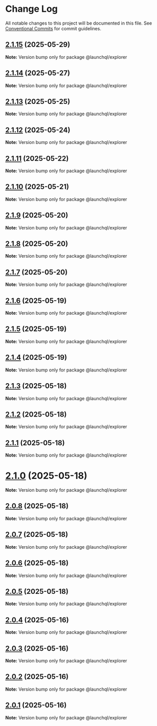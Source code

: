 # Change Log

All notable changes to this project will be documented in this file.
See [Conventional Commits](https://conventionalcommits.org) for commit guidelines.

## [2.1.15](https://github.com/launchql/launchql/compare/@launchql/explorer@2.1.14...@launchql/explorer@2.1.15) (2025-05-29)

**Note:** Version bump only for package @launchql/explorer





## [2.1.14](https://github.com/launchql/launchql/compare/@launchql/explorer@2.1.13...@launchql/explorer@2.1.14) (2025-05-27)

**Note:** Version bump only for package @launchql/explorer





## [2.1.13](https://github.com/launchql/launchql/compare/@launchql/explorer@2.1.12...@launchql/explorer@2.1.13) (2025-05-25)

**Note:** Version bump only for package @launchql/explorer





## [2.1.12](https://github.com/launchql/launchql/compare/@launchql/explorer@2.1.11...@launchql/explorer@2.1.12) (2025-05-24)

**Note:** Version bump only for package @launchql/explorer





## [2.1.11](https://github.com/launchql/launchql/compare/@launchql/explorer@2.1.10...@launchql/explorer@2.1.11) (2025-05-22)

**Note:** Version bump only for package @launchql/explorer





## [2.1.10](https://github.com/launchql/launchql/compare/@launchql/explorer@2.1.9...@launchql/explorer@2.1.10) (2025-05-21)

**Note:** Version bump only for package @launchql/explorer





## [2.1.9](https://github.com/launchql/launchql/compare/@launchql/explorer@2.1.8...@launchql/explorer@2.1.9) (2025-05-20)

**Note:** Version bump only for package @launchql/explorer





## [2.1.8](https://github.com/launchql/launchql/compare/@launchql/explorer@2.1.7...@launchql/explorer@2.1.8) (2025-05-20)

**Note:** Version bump only for package @launchql/explorer





## [2.1.7](https://github.com/launchql/launchql/compare/@launchql/explorer@2.1.6...@launchql/explorer@2.1.7) (2025-05-20)

**Note:** Version bump only for package @launchql/explorer





## [2.1.6](https://github.com/launchql/launchql/compare/@launchql/explorer@2.1.5...@launchql/explorer@2.1.6) (2025-05-19)

**Note:** Version bump only for package @launchql/explorer





## [2.1.5](https://github.com/launchql/launchql/compare/@launchql/explorer@2.1.4...@launchql/explorer@2.1.5) (2025-05-19)

**Note:** Version bump only for package @launchql/explorer





## [2.1.4](https://github.com/launchql/launchql/compare/@launchql/explorer@2.1.3...@launchql/explorer@2.1.4) (2025-05-19)

**Note:** Version bump only for package @launchql/explorer





## [2.1.3](https://github.com/launchql/launchql/compare/@launchql/explorer@2.1.2...@launchql/explorer@2.1.3) (2025-05-18)

**Note:** Version bump only for package @launchql/explorer





## [2.1.2](https://github.com/launchql/launchql/compare/@launchql/explorer@2.1.1...@launchql/explorer@2.1.2) (2025-05-18)

**Note:** Version bump only for package @launchql/explorer





## [2.1.1](https://github.com/launchql/launchql/compare/@launchql/explorer@2.1.0...@launchql/explorer@2.1.1) (2025-05-18)

**Note:** Version bump only for package @launchql/explorer





# [2.1.0](https://github.com/launchql/launchql/compare/@launchql/explorer@2.0.8...@launchql/explorer@2.1.0) (2025-05-18)

**Note:** Version bump only for package @launchql/explorer





## [2.0.8](https://github.com/launchql/launchql/compare/@launchql/explorer@2.0.7...@launchql/explorer@2.0.8) (2025-05-18)

**Note:** Version bump only for package @launchql/explorer





## [2.0.7](https://github.com/launchql/launchql/compare/@launchql/explorer@2.0.6...@launchql/explorer@2.0.7) (2025-05-18)

**Note:** Version bump only for package @launchql/explorer





## [2.0.6](https://github.com/launchql/launchql/compare/@launchql/explorer@2.0.5...@launchql/explorer@2.0.6) (2025-05-18)

**Note:** Version bump only for package @launchql/explorer





## [2.0.5](https://github.com/launchql/launchql/compare/@launchql/explorer@2.0.4...@launchql/explorer@2.0.5) (2025-05-18)

**Note:** Version bump only for package @launchql/explorer





## [2.0.4](https://github.com/launchql/launchql/compare/@launchql/explorer@2.0.3...@launchql/explorer@2.0.4) (2025-05-16)

**Note:** Version bump only for package @launchql/explorer





## [2.0.3](https://github.com/launchql/launchql/compare/@launchql/explorer@2.0.2...@launchql/explorer@2.0.3) (2025-05-16)

**Note:** Version bump only for package @launchql/explorer





## [2.0.2](https://github.com/launchql/launchql/compare/@launchql/explorer@2.0.1...@launchql/explorer@2.0.2) (2025-05-16)

**Note:** Version bump only for package @launchql/explorer





## [2.0.1](https://github.com/launchql/launchql/compare/@launchql/explorer@1.1.3...@launchql/explorer@2.0.1) (2025-05-16)

**Note:** Version bump only for package @launchql/explorer
